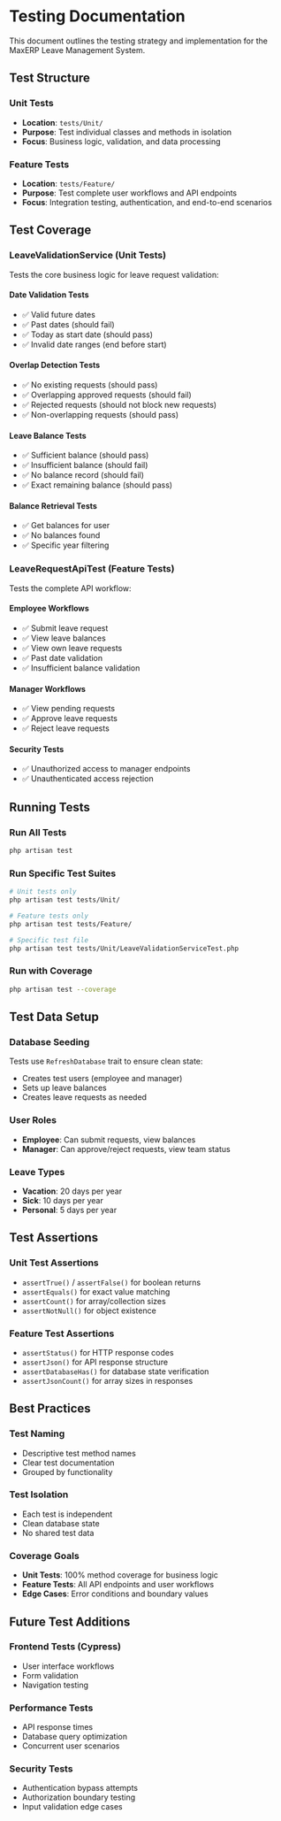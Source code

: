 # Testing Documentation

This document outlines the testing strategy and implementation for the MaxERP Leave Management System.

## Test Structure

### Unit Tests

-   **Location**: `tests/Unit/`
-   **Purpose**: Test individual classes and methods in isolation
-   **Focus**: Business logic, validation, and data processing

### Feature Tests

-   **Location**: `tests/Feature/`
-   **Purpose**: Test complete user workflows and API endpoints
-   **Focus**: Integration testing, authentication, and end-to-end scenarios

## Test Coverage

### LeaveValidationService (Unit Tests)

Tests the core business logic for leave request validation:

#### Date Validation Tests

-   ✅ Valid future dates
-   ✅ Past dates (should fail)
-   ✅ Today as start date (should pass)
-   ✅ Invalid date ranges (end before start)

#### Overlap Detection Tests

-   ✅ No existing requests (should pass)
-   ✅ Overlapping approved requests (should fail)
-   ✅ Rejected requests (should not block new requests)
-   ✅ Non-overlapping requests (should pass)

#### Leave Balance Tests

-   ✅ Sufficient balance (should pass)
-   ✅ Insufficient balance (should fail)
-   ✅ No balance record (should fail)
-   ✅ Exact remaining balance (should pass)

#### Balance Retrieval Tests

-   ✅ Get balances for user
-   ✅ No balances found
-   ✅ Specific year filtering

### LeaveRequestApiTest (Feature Tests)

Tests the complete API workflow:

#### Employee Workflows

-   ✅ Submit leave request
-   ✅ View leave balances
-   ✅ View own leave requests
-   ✅ Past date validation
-   ✅ Insufficient balance validation

#### Manager Workflows

-   ✅ View pending requests
-   ✅ Approve leave requests
-   ✅ Reject leave requests

#### Security Tests

-   ✅ Unauthorized access to manager endpoints
-   ✅ Unauthenticated access rejection

## Running Tests

### Run All Tests

```bash
php artisan test
```

### Run Specific Test Suites

```bash
# Unit tests only
php artisan test tests/Unit/

# Feature tests only
php artisan test tests/Feature/

# Specific test file
php artisan test tests/Unit/LeaveValidationServiceTest.php
```

### Run with Coverage

```bash
php artisan test --coverage
```

## Test Data Setup

### Database Seeding

Tests use `RefreshDatabase` trait to ensure clean state:

-   Creates test users (employee and manager)
-   Sets up leave balances
-   Creates leave requests as needed

### User Roles

-   **Employee**: Can submit requests, view balances
-   **Manager**: Can approve/reject requests, view team status

### Leave Types

-   **Vacation**: 20 days per year
-   **Sick**: 10 days per year
-   **Personal**: 5 days per year

## Test Assertions

### Unit Test Assertions

-   `assertTrue()` / `assertFalse()` for boolean returns
-   `assertEquals()` for exact value matching
-   `assertCount()` for array/collection sizes
-   `assertNotNull()` for object existence

### Feature Test Assertions

-   `assertStatus()` for HTTP response codes
-   `assertJson()` for API response structure
-   `assertDatabaseHas()` for database state verification
-   `assertJsonCount()` for array sizes in responses

## Best Practices

### Test Naming

-   Descriptive test method names
-   Clear test documentation
-   Grouped by functionality

### Test Isolation

-   Each test is independent
-   Clean database state
-   No shared test data

### Coverage Goals

-   **Unit Tests**: 100% method coverage for business logic
-   **Feature Tests**: All API endpoints and user workflows
-   **Edge Cases**: Error conditions and boundary values

## Future Test Additions

### Frontend Tests (Cypress)

-   User interface workflows
-   Form validation
-   Navigation testing

### Performance Tests

-   API response times
-   Database query optimization
-   Concurrent user scenarios

### Security Tests

-   Authentication bypass attempts
-   Authorization boundary testing
-   Input validation edge cases

